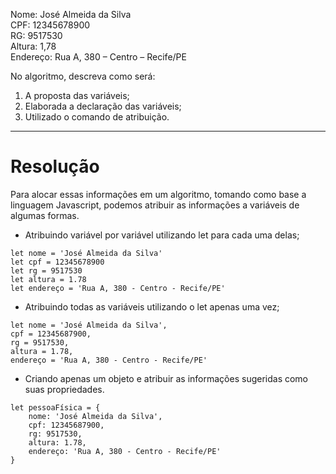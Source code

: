 Nome: José Almeida da Silva <br>
CPF: 12345678900 <br>
RG: 9517530 <br>
Altura: 1,78 <br>
Endereço: Rua A, 380 – Centro – Recife/PE

No algoritmo, descreva como será:
1. A proposta das variáveis;
2. Elaborada a declaração das variáveis;
3. Utilizado o comando de atribuição.

-------------------------------------------

# Resolução

Para alocar essas informações em um algoritmo, tomando como base a linguagem Javascript, podemos atribuir as informações a variáveis de algumas formas.


- Atribuindo variável por variável utilizando let para cada uma delas;
```
let nome = 'José Almeida da Silva'
let cpf = 12345678900
let rg = 9517530
let altura = 1.78
let endereço = 'Rua A, 380 - Centro - Recife/PE'
```
- Atribuindo todas as variáveis utilizando o let apenas uma vez;
```
let nome = 'José Almeida da Silva',
cpf = 12345687900,
rg = 9517530,
altura = 1.78,
endereço = 'Rua A, 380 - Centro - Recife/PE'
```
- Criando apenas um objeto e atribuir as informações sugeridas como suas propriedades.
```
let pessoaFísica = {
    nome: 'José Almeida da Silva',
    cpf: 12345687900,
    rg: 9517530,
    altura: 1.78,
    endereço: 'Rua A, 380 - Centro - Recife/PE'
} 
